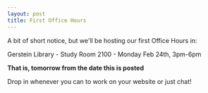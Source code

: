 ```yaml
---
layout: post
title: First Office Hours
---
```


A bit of short notice, but we'll be hosting our first Office Hours in:

Gerstein Library - Study Room 2100 - Monday Feb 24th, 3pm-6pm

**That is, tomorrow from the date this is posted**

Drop in whenever you can to work on your website or just chat!
